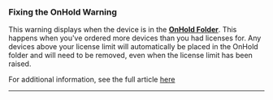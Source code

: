 ### Fixing the OnHold Warning



This warning displays when the device is in the [**OnHold Folder**](https://support.optisigns.com/hc/en-us/articles/1500003244381-About-the-OnHold-Devices-Folder). This happens when you've ordered more devices than you had licenses for. Any devices above your license limit will automatically be placed in the OnHold folder and will need to be removed, even when the license limit has been raised.

For additional information, see the full article [here](https://support.optisigns.com/hc/en-us/articles/40736654972563)

---
